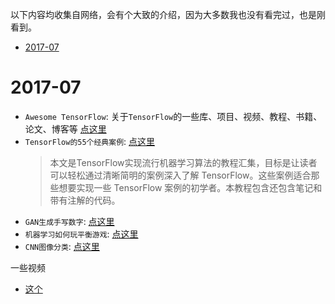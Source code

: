 以下内容均收集自网络，会有个大致的介绍，因为大多数我也没有看完过，也是刚看到。



<!-- @import "[TOC]" {cmd:"toc", depthFrom:1, depthTo:6, orderedList:false} -->

<!-- code_chunk_output -->

* [2017-07](#2017-07)

<!-- /code_chunk_output -->


# 2017-07
- `Awesome TensorFlow`: 关于`TensorFlow`的一些库、项目、视频、教程、书籍、论文、博客等 [点这里](https://github.com/jtoy/awesome-tensorflow)
- `TensorFlow的55个经典案例`: [点这里](https://zhuanlan.zhihu.com/p/27577246)
  > 本文是TensorFlow实现流行机器学习算法的教程汇集，目标是让读者可以轻松通过清晰简明的案例深入了解 TensorFlow。这些案例适合那些想要实现一些 TensorFlow 案例的初学者。本教程包含还包含笔记和带有注解的代码。
- `GAN生成手写数字`: [点这里](https://zhuanlan.zhihu.com/p/27347398)
- `机器学习如何玩平衡游戏`: [点这里](https://zhuanlan.zhihu.com/p/27303650)
- `CNN图像分类`: [点这里](https://zhuanlan.zhihu.com/p/27288913)

一些视频
- [这个](https://www.youtube.com/watch?v=cKxRvEZd3Mw&list=PLOU2XLYxmsIIuiBfYad6rFYQU_jL2ryal)
